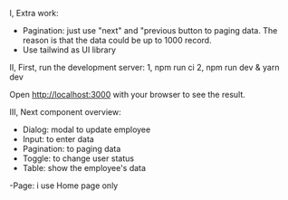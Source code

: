 I, Extra work:
- Pagination: just use "next" and "previous button to paging data. The reason is that the data could be up to 1000 record. 
- Use tailwind as UI library

II,
First, run the development server:
1, npm run ci
2, npm run dev & yarn dev

Open [http://localhost:3000](http://localhost:3000) with your browser to see the result.

III, Next component overview:
- Dialog: modal to update employee
- Input: to enter data
- Pagination: to paging data
- Toggle: to change user status
- Table: show the employee's data

-Page: i use Home page only
